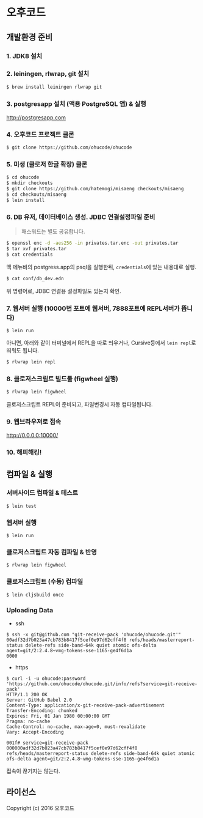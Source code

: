 # 오후코드

## 개발환경 준비

### 1. JDK8 설치
### 2. leiningen, rlwrap, git 설치

``` sh
$ brew install leiningen rlwrap git
```

### 3. postgresapp 설치 (맥용 PostgreSQL 앱) & 실행

http://postgresapp.com

### 4. 오후코드 프로젝트 클론

``` sh
$ git clone https://github.com/ohucode/ohucode
```

### 5. 미생 (클로저 한글 확장) 클론

``` sh
$ cd ohucode
$ mkdir checkouts
$ git clone https://github.com/hatemogi/misaeng checkouts/misaeng
$ cd checkouts/misaeng
$ lein install
```

### 6. DB 유저, 데이터베이스 생성. JDBC 연결설정파일 준비

> 패스워드는 별도 공유합니다.

``` sh
$ openssl enc -d -aes256 -in privates.tar.enc -out privates.tar
$ tar xvf privates.tar
$ cat credentials
```

맥 메뉴바의 postgress.app의 psql을 실행한뒤, ```credentials```에 있는 내용대로 실행.

``` sh
$ cat conf/db_dev.edn
```

위 명령어로, JDBC 연결용 설정파일도 있는지 확인.

### 7. 웹서버 실행 (10000번 포트에 웹서버, 7888포트에 REPL서버가 뜹니다)

```
$ lein run
```

아니면, 아래와 같이 터미널에서 REPL을 따로 띄우거나, Cursive등에서 ```lein repl```로 띄워도 됩니다.

``` sh
$ rlwrap lein repl
```

### 8. 클로저스크립트 빌드툴 (figwheel 실행)

``` sh
$ rlwrap lein figwheel
```

클로저스크립트 REPL이 준비되고, 파일변경시 자동 컴파일됩니다.

### 9. 웹브라우저로 접속

http://0.0.0.0:10000/

### 10. 해피해킹!


## 컴파일 & 실행

### 서버사이드 컴파일 & 테스트

    $ lein test

### 웹서버 실행

    $ lein run

### 클로저스크립트 자동 컴파일 & 반영

    $ rlwrap lein figwheel

### 클로저스크립트 (수동) 컴파일

    $ lein cljsbuild once


### Uploading Data


* ssh

```
$ ssh -x git@github.com "git-receive-pack 'ohucode/ohucode.git'"
00adf32d7b023a47cb783b8417f5cef0e97d62cff4f8 refs/heads/masterreport-status delete-refs side-band-64k quiet atomic ofs-delta agent=git/2:2.4.8~vmg-tokens-sse-1165-ge4f6d1a
0000
```

* https

```
$ curl -i -u ohucode:password 'https://github.com/ohucode/ohucode.git/info/refs?service=git-receive-pack'
HTTP/1.1 200 OK
Server: GitHub Babel 2.0
Content-Type: application/x-git-receive-pack-advertisement
Transfer-Encoding: chunked
Expires: Fri, 01 Jan 1980 00:00:00 GMT
Pragma: no-cache
Cache-Control: no-cache, max-age=0, must-revalidate
Vary: Accept-Encoding

001f# service=git-receive-pack
000000adf32d7b023a47cb783b8417f5cef0e97d62cff4f8 refs/heads/masterreport-status delete-refs side-band-64k quiet atomic ofs-delta agent=git/2:2.4.8~vmg-tokens-sse-1165-ge4f6d1a
```


접속이 끊기지는 않는다.



## 라이선스

Copyright (c) 2016 오후코드
